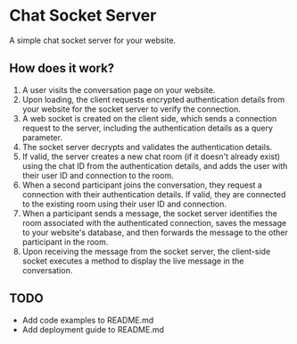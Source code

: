 # Chat Socket Server

A simple chat socket server for your website.

## How does it work?

1. A user visits the conversation page on your website.
2. Upon loading, the client requests encrypted authentication details from your website for the socket server to verify the connection.
3. A web socket is created on the client side, which sends a connection request to the server, including the authentication details as a query parameter.
4. The socket server decrypts and validates the authentication details.
5. If valid, the server creates a new chat room (if it doesn't already exist) using the chat ID from the authentication details, and adds the user with their user ID and connection to the room.
6. When a second participant joins the conversation, they request a connection with their authentication details. If valid, they are connected to the existing room using their user ID and connection.
7. When a participant sends a message, the socket server identifies the room associated with the authenticated connection, saves the message to your website's database, and then forwards the message to the other participant in the room.
8. Upon receiving the message from the socket server, the client-side socket executes a method to display the live message in the conversation.

## TODO

-   Add code examples to README.md
-   Add deployment guide to README.md
